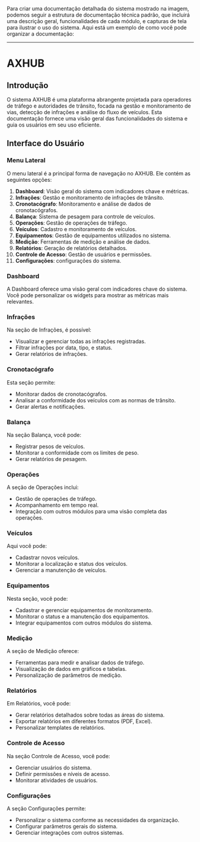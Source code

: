 Para criar uma documentação detalhada do sistema mostrado na imagem, podemos seguir a estrutura de documentação técnica padrão, que incluirá uma descrição geral, funcionalidades de cada módulo, e capturas de tela para ilustrar o uso do sistema. Aqui está um exemplo de como você pode organizar a documentação:

---

# AXHUB

## Introdução

O sistema AXHUB é uma plataforma abrangente projetada para operadores de tráfego e autoridades de trânsito, focada na gestão e monitoramento de vias, detecção de infrações e análise do fluxo de veículos. Esta documentação fornece uma visão geral das funcionalidades do sistema e guia os usuários em seu uso eficiente.

## Interface do Usuário

### Menu Lateral

O menu lateral é a principal forma de navegação no AXHUB. Ele contém as seguintes opções:

1. **Dashboard**: Visão geral do sistema com indicadores chave e métricas.
2. **Infrações**: Gestão e monitoramento de infrações de trânsito.
3. **Cronotacógrafo**: Monitoramento e análise de dados de cronotacógrafos.
4. **Balança**: Sistema de pesagem para controle de veículos.
5. **Operações**: Gestão de operações de tráfego.
6. **Veículos**: Cadastro e monitoramento de veículos.
7. **Equipamentos**: Gestão de equipamentos utilizados no sistema.
8. **Medição**: Ferramentas de medição e análise de dados.
9. **Relatórios**: Geração de relatórios detalhados.
10. **Controle de Acesso**: Gestão de usuários e permissões.
11. **Configurações**: configurações do sistema.

### Dashboard

A Dashboard oferece uma visão geral com indicadores chave do sistema. Você pode personalizar os widgets para mostrar as métricas mais relevantes.

### Infrações

Na seção de Infrações, é possível:

- Visualizar e gerenciar todas as infrações registradas.
- Filtrar infrações por data, tipo, e status.
- Gerar relatórios de infrações.

### Cronotacógrafo

Esta seção permite:

- Monitorar dados de cronotacógrafos.
- Analisar a conformidade dos veículos com as normas de trânsito.
- Gerar alertas e notificações.

### Balança

Na seção Balança, você pode:

- Registrar pesos de veículos.
- Monitorar a conformidade com os limites de peso.
- Gerar relatórios de pesagem.

### Operações

A seção de Operações inclui:

- Gestão de operações de tráfego.
- Acompanhamento em tempo real.
- Integração com outros módulos para uma visão completa das operações.

### Veículos

Aqui você pode:

- Cadastrar novos veículos.
- Monitorar a localização e status dos veículos.
- Gerenciar a manutenção de veículos.

### Equipamentos

Nesta seção, você pode:

- Cadastrar e gerenciar equipamentos de monitoramento.
- Monitorar o status e a manutenção dos equipamentos.
- Integrar equipamentos com outros módulos do sistema.

### Medição

A seção de Medição oferece:

- Ferramentas para medir e analisar dados de tráfego.
- Visualização de dados em gráficos e tabelas.
- Personalização de parâmetros de medição.

### Relatórios

Em Relatórios, você pode:

- Gerar relatórios detalhados sobre todas as áreas do sistema.
- Exportar relatórios em diferentes formatos (PDF, Excel).
- Personalizar templates de relatórios.

### Controle de Acesso

Na seção Controle de Acesso, você pode:

- Gerenciar usuários do sistema.
- Definir permissões e níveis de acesso.
- Monitorar atividades de usuários.

### Configurações

A seção Configurações permite:

- Personalizar o sistema conforme as necessidades da organização.
- Configurar parâmetros gerais do sistema.
- Gerenciar integrações com outros sistemas.

